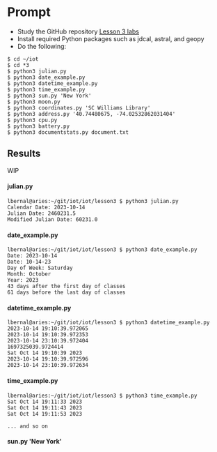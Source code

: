 # Prompt

- Study the GitHub repository [Lesson 3 labs](https://github.com/kevinwlu/iot)
- Install required Python packages such as jdcal, astral, and geopy
- Do the following:
```
$ cd ~/iot
$ cd *3
$ python3 julian.py
$ python3 date_example.py
$ python3 datetime_example.py
$ python3 time_example.py
$ python3 sun.py 'New York'
$ python3 moon.py
$ python3 coordinates.py 'SC Williams Library'
$ python3 address.py '40.74480675, -74.02532862031404'
$ python3 cpu.py
$ python3 battery.py
$ python3 documentstats.py document.txt
```

## Results

WIP
#### julian.py
```
lbernal@aries:~/git/iot/iot/lesson3 $ python3 julian.py
Calendar Date: 2023-10-14
Julian Date: 2460231.5
Modified Julian Date: 60231.0
```

#### date_example.py
```
lbernal@aries:~/git/iot/iot/lesson3 $ python3 date_example.py
Date: 2023-10-14
Date: 10-14-23
Day of Week: Saturday
Month: October
Year: 2023
43 days after the first day of classes
61 days before the last day of classes
```

#### datetime_example.py
```
lbernal@aries:~/git/iot/iot/lesson3 $ python3 datetime_example.py
2023-10-14 19:10:39.972065
2023-10-14 19:10:39.972353
2023-10-14 23:10:39.972404
1697325039.9724414
Sat Oct 14 19:10:39 2023
2023-10-14 19:10:39.972596
2023-10-14 23:10:39.972634
```

#### time_example.py
```
lbernal@aries:~/git/iot/iot/lesson3 $ python3 time_example.py
Sat Oct 14 19:11:33 2023
Sat Oct 14 19:11:43 2023
Sat Oct 14 19:11:53 2023

... and so on
```


#### sun.py 'New York'
```

```

